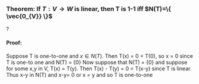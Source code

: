 ### Theorem: If $T: V \to W$ is linear, then T is 1-1 iff $N(T)=\{ \vec{0_{V}} \}$
?
#### Proof:
Suppose T is one-to-one and $x \in N(T)$. Then T(x) = 0 = T(0), so x = 0 since T is one-to one and N(T) = {0}
Now suppose that N(T) = {0} and suppose for some x,y in V, T(x) = T(y). Then T(x) - T(y) = 0 = T(x-y) since T is linear. Thus x-y  in N(T) and x-y= 0 or x = y and so T is one-to-one